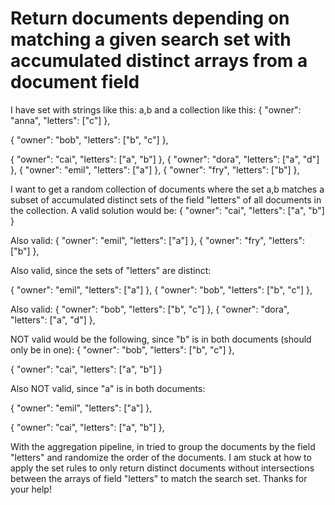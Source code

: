 
# Return documents depending on matching a given search set with accumulated distinct arrays from a document field

I have set with strings like this: a,b
and a collection like this:
{
    "owner": "anna",
    "letters": ["c"]
},

{
    "owner": "bob",
    "letters": ["b", "c"]
},

{
    "owner": "cai",
    "letters": ["a", "b"]
},
{
    "owner": "dora",
    "letters": ["a", "d"]
},
{
    "owner": "emil",
    "letters": ["a"]
},
{
    "owner": "fry",
    "letters": ["b"]
},

I want to get a random collection of documents where the set a,b matches a subset of accumulated distinct sets of the field "letters" of all documents in the collection.
A valid solution would be:
{
"owner": "cai",
"letters": ["a", "b"]
}


Also valid:
{
"owner": "emil",
"letters": ["a"]
},
{
"owner": "fry",
"letters": ["b"]
},


Also valid, since the sets of "letters" are distinct:

{
"owner": "emil",
"letters": ["a"]
},
{
"owner": "bob",
"letters": ["b", "c"]
},


Also valid:
{
"owner": "bob",
"letters": ["b", "c"]
},
{
"owner": "dora",
"letters": ["a", "d"]
},


NOT valid would be the following, since "b" is in both documents (should only be in one):
{
"owner": "bob",
"letters": ["b", "c"]
},

{
"owner": "cai",
"letters": ["a", "b"]
}


Also NOT valid, since "a" is in both documents:

{
"owner": "emil",
"letters": ["a"]
},

{
"owner": "cai",
"letters": ["a", "b"]
},


With the aggregation pipeline, in tried to group the documents by the field "letters" and randomize the order of the documents. I am stuck at how to apply the set rules to only return distinct documents without intersections between the arrays of field "letters" to match the search set.
Thanks for your help!

        